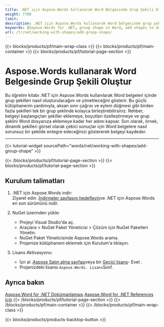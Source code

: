 ```yaml
---
title: .NET için Aspose.Words kullanarak Word Belgesinde Grup Şekili Oluştur
weight: 7700
limit: 
description: .NET için Aspose.Words kullanarak Word belgesinde grup şeklini nasıl oluşturulacağını öğrenin. Çoklu şekiller ekleyin, boyutları özelleştirin ve belgeyi çabadan kaydetin.
keywords: [Aspose.Words for .NET, group shape in Word, add shapes to document, .NET Word library, create shapes in Word, Word group shapes, shape customization, .NET example]
url: /tr/net/working-with-shapes/add-group-shape/
---
```

{{< blocks/products/pf/main-wrap-class >}}
{{< blocks/products/pf/main-container >}}
{{< blocks/products/pf/tutorial-page-section >}}

# Aspose.Words kullanarak Word Belgesinde Grup Şekili Oluştur

Bu öğretim kitabı .NET için Aspose.Words kullanılarak Word belgeleri içinde grup şekilleri nasıl oluşturulacağını ve yönetileceğini gösterir. Bu güçlü kütüphanenin yardımıyla, aksan sınır çağrısı ve eylem düğmesi gibi birden fazla şekilleri tek bir grup şeklinde kolayca birleştirebilirsiniz. Rehber, belgeyi başlangıçtan şekiller eklemeye, boyutları özelleştirmeye ve grup şeklini Word dosyanıza eklemeye kadar her adımı kapsar. Son olarak, örnek, dinamik şekilleri görsel olarak çekici sonuçlar için Word belgelere nasıl sorunsuz bir şekilde entegre edeceğinizi göstererek belgeyi kaydeder.  

---
{{< tutorial-widget sourcePath="words/net/working-with-shapes/add-group-shape" >}}

{{< /blocks/products/pf/tutorial-page-section >}}
{{< blocks/products/pf/tutorial-page-section >}}
## Kurulum talimatları  

1. .NET için Aspose.Words indir:  
   Ziyaret edin .[İndirmeler sayfasını hedefleyin](https://releases.aspose.com/words/net/)ve .NET için Aspose.Words en son sürümünü indir.

2. NuGet üzerinden yükle:  
   * Projeyi Visual Studio'da aç.  
   * Araçlara > NuGet Paket Yöneticisi > Çözüm için NuGet Paketleri Yönetin.  
   * NuGet Paket Yöneticisinde Aspose.Words arama.  
   * Projenize kütüphaneni eklemek için Kurulum'a tıklayın.

3. Lisans Aktivasyonu:  
   * İzn al .[Aspose Satın alma sayfası](https://purchase.aspose.com/buy)veya bir [Geçici lisans](https://purchase.aspose.com/temporary-license/)\- Evet .  
   * Projenizdeki lisansı `Aspose.Words. Lisans`Sınıf.

## Ayrıca bakın
[Aspose.Word for .NET Dokümanlaması](https://docs.aspose.com/words/net/)
[Aspose.Word for .NET References için](https://reference.aspose.com/words/net/)
{{< /blocks/products/pf/tutorial-page-section >}}
{{< /blocks/products/pf/main-container >}}
{{< /blocks/products/pf/main-wrap-class >}}

{{< blocks/products/products-backtop-button >}}
